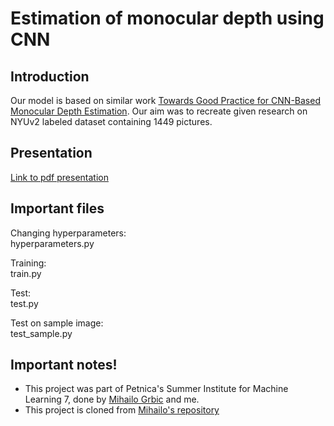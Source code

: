 # Estimation of monocular depth using CNN

## Introduction

Our model is based on similar work [Towards Good Practice for CNN-Based Monocular Depth Estimation](https://openaccess.thecvf.com/content_WACV_2020/papers/Fang_Towards_Good_Practice_for_CNN-Based_Monocular_Depth_Estimation_WACV_2020_paper.pdf). Our aim was to recreate given research on NYUv2 labeled dataset containing 1449 pictures.

## Presentation
[Link to pdf presentation](https://github.com/m-grbic/psiml7/blob/main/Monocular%20Depth%20Estimation.pdf)

## Important files
Changing hyperparameters: <br />
hyperparameters.py

Training: <br />
train.py

Test: <br />
test.py

Test on sample image: <br />
test_sample.py

## Important notes!

- This project was part of Petnica's Summer Institute for Machine Learning 7, done by  [Mihailo Grbic](https://github.com/m-grbic) and me.
- This project is cloned from [Mihailo's repository](https://github.com/m-grbic/psiml7)
